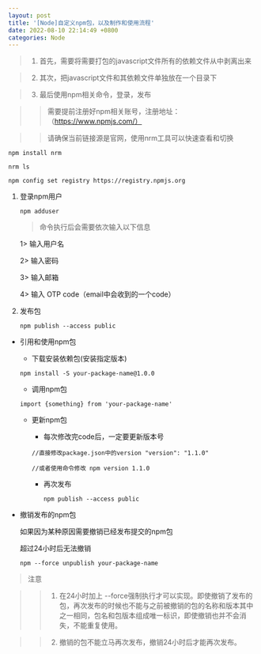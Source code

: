 ```yaml
---
layout: post
title: '[Node]自定义npm包，以及制作和使用流程'
date: 2022-08-10 22:14:49 +0800
categories: Node
---
```


> 1. 首先，需要将需要打包的javascript文件所有的依赖文件从中剥离出来

> 2. 其次，把javascript文件和其依赖文件单独放在一个目录下

> 3. 最后使用npm相关命令，登录，发布


>> 需要提前注册好npm相关账号，注册地址：（https://www.npmjs.com/）

>> 请确保当前链接源是官网，使用nrm工具可以快速查看和切换

`
npm install nrm
`

`
nrm ls
`

`
npm config set registry https://registry.npmjs.org
`

1. 登录npm用户

    `
    npm adduser
    `

    > 命令执行后会需要依次输入以下信息

    1> 输入用户名
    
    2> 输入密码
    
    3> 输入邮箱
    
    4> 输入 OTP code（email中会收到的一个code）


2. 发布包

    `
    npm publish --access public
    `

- 引用和使用npm包

   - 下载安装依赖包(安装指定版本)
    
    `
     npm install -S your-package-name@1.0.0 
    `
        
   - 调用npm包
    
    `
     import {something} from 'your-package-name' 
    `    

  - 更新npm包
    - 每次修改完code后，一定要更新版本号
    
    `
    //直接修改package.json中的version
    "version": "1.1.0"
    `
    
    `
    //或者使用命令修改
    npm version 1.1.0
    `
    
    - 再次发布
        
      `
      npm publish --access public
      `
      
- 撤销发布的npm包

    如果因为某种原因需要撤销已经发布提交的npm包
  
    超过24小时后无法撤销

    `
    npm --force unpublish your-package-name
    `

> 注意
 
>> 1. 在24小时加上 --force强制执行才可以实现。即使撤销了发布的包，再次发布的时候也不能与之前被撤销的包的名称和版本其中之一相同，包名和包版本组成唯一标识，即使撤销也并不会消失，不能重复使用。

>> 2. 撤销的包不能立马再次发布，撤销24小时后才能再次发布。